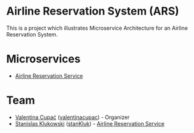 # Airline Reservation System (ARS)

This is a project which illustrates Microservice Architecture for an Airline Reservation System.

# Microservices

- [Airline Reservation Service](https://github.com/techexcellenceio/airline-reservation)

# Team

- [Valentina Cupać](https://www.linkedin.com/in/valentinacupac/) ([valentinacupac](https://github.com/valentinacupac)) - Organizer
- [Stanislas Klukowski](https://www.linkedin.com/in/stanislas-klukowski-96431248/) ([stanKluk](https://github.com/stanKluk)) - [Airline Reservation Service](https://github.com/techexcellenceio/airline-reservation)
